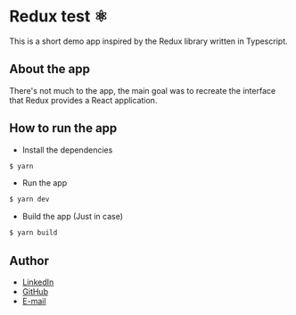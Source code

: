 # Redux test ⚛️

This is a short demo app inspired by the Redux library written in Typescript.

## About the app

There's not much to the app, the main goal was to recreate the interface that Redux provides a React application.

## How to run the app

- Install the dependencies

```sh
$ yarn
```

- Run the app

```sh
$ yarn dev
```

- Build the app (Just in case)

```sh
$ yarn build
```

## Author

- [LinkedIn](https://linkedin.com/in/lima-eder)
- [GitHub](https://github.com/Nxrth-x)
- [E-mail](mailto:lima.eder101@gmail.com)
